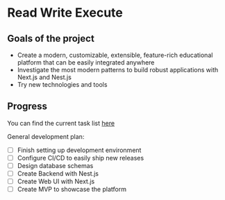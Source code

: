 # Read Write Execute

## Goals of the project

- Create a modern, customizable, extensible, feature-rich educational platform that can be easily integrated anywhere
- Investigate the most modern patterns to build robust applications with Next.js and Nest.js
- Try new technologies and tools

## Progress

You can find the current task list [here](https://github.com/users/wardxela/projects/3/views/4)

General development plan:

- [ ] Finish setting up development environment
- [ ] Configure CI/CD to easily ship new releases
- [ ] Design database schemas
- [ ] Create Backend with Nest.js
- [ ] Create Web UI with Next.js
- [ ] Create MVP to showcase the platform
